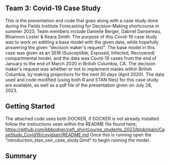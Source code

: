 ## Team 3: Covid-19 Case Study
This is the presentation and code that goes along with a case study done during the Fields Institute Forecasting for Decision-Making shortcourse in summer 2023. Team members include Danielle Berger, Gabriel Dansereau, Rhiannon Loster & Keara Smith. The purpose of this Covid-19 case study was to work on editting a base model with the given data, while hopefully answering the given "decision maker's request". The base model in this case was given as an SEIR (Susceptible, Exposed, Infected, Recovered) compartmental model, and the data was Covid-19 cases from the end of January to the end of March 2020 in British Columbia, CA. The decision maker's request was whether or not to implement masks within British Columbia, by making projections for the next 30 days (April 2020). The data used and code modified (using both R and STAN files) for this case study are available, as well as a pdf file of the presentation given on July 28, 2023.

## Getting Started
The attached code uses both DOCKER, if DOCKER is not already installed follow the instructions seen within the README file found here; https://github.com/kbbodner/cefi_shortcourse_students_2023/blob/main/CaseStudy_Covid19/covidseir/README.md
Once this is running open the "introduction_stan_seir_case_study.Qmd" to begin running the model.

## Summary




